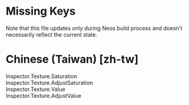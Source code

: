 # Missing Keys
Note that this file updates only during Neos build process and doesn't necessarily reflect the current state.

# Chinese (Taiwan) [zh-tw]
Inspector.Texture.Saturation  
Inspector.Texture.AdjustSaturation  
Inspector.Texture.Value  
Inspector.Texture.AdjustValue  

